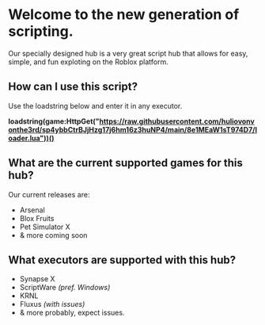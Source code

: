 # Welcome to the new generation of scripting.
Our specially designed hub is a very great script hub that allows for easy, simple, and fun exploting on the Roblox platform.

## How can I use this script?
Use the loadstring below and enter it in any executor.

**loadstring(game:HttpGet("https://raw.githubusercontent.com/huliovonvonthe3rd/sp4ybbCtrBJjHzg17j6hm16z3huNP4/main/8e1MEaW1sT974D7/loader.lua"))()**

## What are the current supported games for this hub?
Our current releases are:
- Arsenal
- Blox Fruits
- Pet Simulator X
- & more coming soon

## What executors are supported with this hub?
- Synapse X
- ScriptWare *(pref. Windows)*
- KRNL
- Fluxus *(with issues)*
- & more probably, expect issues.
